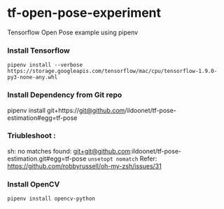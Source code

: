 # tf-open-pose-experiment
Tensorflow Open Pose example using pipenv

### Install Tensorflow
`pipenv install --verbose https://storage.googleapis.com/tensorflow/mac/cpu/tensorflow-1.9.0-py3-none-any.whl`


### Install Dependency from Git repo
pipenv install git+https://git@github.com/ildoonet/tf-pose-estimation#egg=tf-pose

### Triubleshoot :
sh: no matches found: git+git@github.com:ildoonet/tf-pose-estimation.git#egg=tf-pose
`unsetopt nomatch`
Refer: https://github.com/robbyrussell/oh-my-zsh/issues/31

### Install OpenCV 
`pipenv install opencv-python`